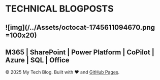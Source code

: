 # TECHNICAL BLOGPOSTS 
![img](/../Assets/octocat-1745611094670.png =100x20)
----------------------------------------------------------------------
## M365 | SharePoint | Power Platform | CoPilot | Azure | SQL | Office



© 2025 My Tech Blog. Built with ❤️ and [GitHub Pages](https://pages.github.com).
